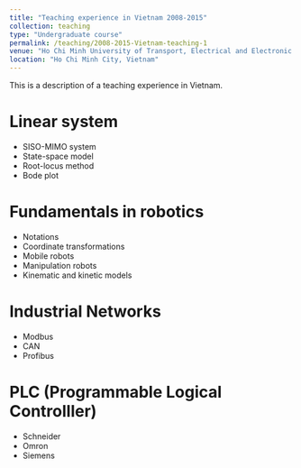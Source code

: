 ```yaml
---
title: "Teaching experience in Vietnam 2008-2015"
collection: teaching
type: "Undergraduate course"
permalink: /teaching/2008-2015-Vietnam-teaching-1
venue: "Ho Chi Minh University of Transport, Electrical and Electronic Engineering"
location: "Ho Chi Minh City, Vietnam"
---
```


This is a description of a teaching experience in Vietnam.

Linear system
======
* SISO-MIMO system
* State-space model
* Root-locus method
* Bode plot

Fundamentals in robotics
======
* Notations
* Coordinate transformations
* Mobile robots
* Manipulation robots
* Kinematic and kinetic models

Industrial Networks
======
* Modbus
* CAN
* Profibus

PLC (Programmable Logical Controlller)
======
* Schneider
* Omron
* Siemens